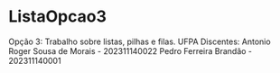 # ListaOpcao3
Opção 3: Trabalho sobre listas, pilhas e filas. UFPA
Discentes:
Antonio Roger Sousa de Morais - 202311140022
Pedro Ferreira Brandão - 202311140001
